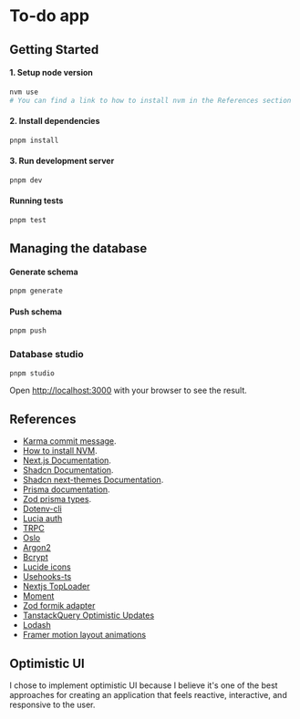 # To-do app

## Getting Started

#### 1. Setup node version

```bash
nvm use
# You can find a link to how to install nvm in the References section
```

#### 2. Install dependencies

```bash
pnpm install
```

#### 3. Run development server

```bash
pnpm dev
```

#### Running tests

```bash
pnpm test
```

## Managing the database

#### Generate schema

```bash
pnpm generate
```

#### Push schema

```bash
pnpm push
```

### Database studio

```bash
pnpm studio
```

Open [http://localhost:3000](http://localhost:3000) with your browser to see the result.

## References

- [Karma commit message](https://karma-runner.github.io/6.4/dev/git-commit-msg.html).
- [How to install NVM](https://www.freecodecamp.org/news/node-version-manager-nvm-install-guide).
- [Next.js Documentation](https://nextjs.org/docs).
- [Shadcn Documentation](https://ui.shadcn.com/docs).
- [Shadcn next-themes Documentation](https://ui.shadcn.com/docs/dark-mode/next).
- [Prisma documentation](https://www.prisma.io/docs/getting-started/setup-prisma/start-from-scratch/relational-databases-typescript-postgresql).
- [Zod prisma types](https://www.npmjs.com/package/zod-prisma-types#zod-prisma-types-).
- [Dotenv-cli](https://www.npmjs.com/package/dotenv-cli)
- [Lucia auth](https://lucia-auth.com/)
- [TRPC](https://trpc.io/docs/client/nextjs/setup)
- [Oslo](https://oslo.js.org/)
- [Argon2](https://www.npmjs.com/package/@node-rs/argon2)
- [Bcrypt](https://www.npmjs.com/package/@node-rs/bcrypt)
- [Lucide icons](https://lucide.dev/guide/packages/lucide-react)
- [Usehooks-ts](https://usehooks-ts.com/introduction)
- [Nextjs TopLoader](https://www.npmjs.com/package/nextjs-toploader)
- [Moment](https://momentjs.com/)
- [Zod formik adapter](https://www.npmjs.com/package/zod-formik-adapter)
- [TanstackQuery Optimistic Updates](https://tanstack.com/query/v4/docs/framework/react/guides/optimistic-updates)
- [Lodash](https://lodash.com/)
- [Framer motion layout animations](https://www.framer.com/motion/layout-animations/)

## Optimistic UI

I chose to implement optimistic UI because I believe it's one of the best approaches for creating an application that feels reactive, interactive, and responsive to the user.
